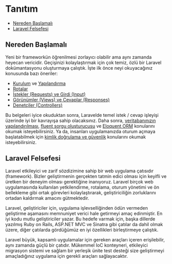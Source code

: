 # Tanıtım

- [Nereden Başlamalı](#where-to-start)
- [Laravel Felsefesi](#laravel-philosophy)

<a name="where-to-start"></a>
## Nereden Başlamalı

Yeni bir frameworkün öğrenilmesi zorlayıcı olabilir ama aynı zamanda heyecan vericidir. Geçişinizi kolaylaştırmak için çok temiz, özlü bir Laravel dokümantasyonu oluşturmaya çalıştık. İşte ilk önce neyi okuyacağınız konusunda bazı öneriler:

- [Kurulum](/docs/installation) ve [Yapılandırma](/docs/configuration)
- [Rotalar](/docs/routing)
- [İstekler (Requests) ve Girdi (Input)](/docs/requests)
- [Görünümler (Views) ve Cevaplar (Responses)](/docs/responses)
- [Denetçiler (Controllers)](/docs/controllers)

Bu belgeleri iyice okuduktan sonra, Laravelde temel istek / cevap işleyişi üzerinde iyi bir kavrayışa sahip olacaksınız. Daha sonra, [veritabanınızın yapılandırılması](/docs/database), [fluent sorgu oluşturucusu](/docs/queries) ve [Eloquent ORM](/docs/eloquent) konularını okumak isteyebilirsiniz. Ya da, insanları uygulamanızda oturum açmaya başlatabilmek için [kimlik doğrulama ve güvenlik](/docs/security) konularını okumak isteyebilirsiniz.

<a name="laravel-philosophy"></a>
## Laravel Felsefesi

Laravel etkileyici ve zarif sözdizimine sahip bir web uygulama çatısıdır (framework). Bizler geliştirmenin gerçekten tatmin edici olması için keyifli ve üretken bir deneyim olması gerektiğine inanıyoruz. Laravel birçok web uygulamasında kullanılan yetkilendirme, rotalama, oturum yönetimi ve ön bellekleme gibi ortak görevleri kolaylaştırarak, geliştiriciliğin zorluklarını ortadan kaldırmak amacını gütmektedir.

Laravel, geliştiriciler için, uygulama işlevselliğinden ödün vermeden geliştirme aşamasını memnuniyet verici hale getirmeyi amaç edinmiştir. En iyi kodu mutlu geliştiriciler yazar. Bu hedefe varmak için, başka dillerde yazılmış Ruby on Rails, ASP.NET MVC ve Sinatra gibi çatılar da dahil olmak üzere, diğer çatılarda gördüğümüz en iyi özellikleri birleştirmeye çalıştık.

Laravel büyük, kapsamlı uygulamalar için gereken araçları içeren erişilebilir, aynı zamanda güçlü bir çatıdır. Mükemmel IoC konteyneri, etkileyici migrasyon sistemi ve sağlam bir yerleşik ünite test desteği size geliştirmeyi amaçladığınız uygulama için gerekli araçları sağlayacaktır.
